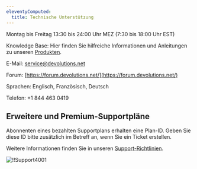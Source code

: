 ```yaml
---
eleventyComputed:
  title: Technische Unterstützung
---
```

Montag bis Freitag 13:30 bis 24:00 Uhr MEZ (7:30 bis 18:00 Uhr EST)

Knowledge Base: Hier finden Sie hilfreiche Informationen und Anleitungen zu unseren [Produkten](/de/rdm/windows/).

E-Mail: [service@devolutions.net](mailto:service@devolutions.net)

Forum: [https://forum.devolutions.net/](https://forum.devolutions.net/)

Sprachen: Englisch, Französisch, Deutsch

Telefon: +1 844 463 0419

## Erweitere und Premium-Supportpläne
Abonnenten eines bezahlten Supportplans erhalten eine Plan-ID. Geben Sie diese ID bitte zusätzlich im Betreff an, wenn Sie ein Ticket erstellen.

Weitere Informationen finden Sie in unseren [Support-Richtlinien](https://cdn.devolutions.net/documents/legal/eula/support-level-addendum-de.pdf).

![!!Support4001](https://webdevolutions.azureedge.net/docs/de/rdm/windows/Support4001.png)
